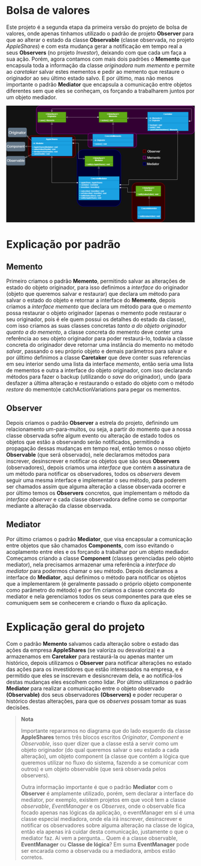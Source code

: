 # Bolsa de valores 

Este projeto é a segunda etapa da primeira versão do projeto de bolsa de valores, onde apenas tinhamos 
utilizado o padrão de projeto **Observer** para que ao alterar o estado da classe **Observable**
(classe observada, no projeto *AppleShares*) e com esta
mudança gerar a notificação em tempo real a seus **Observers** (no projeto *Investor*), deixando com que 
cada um faça a sua ação. Porém, agora contamos com mais dois padrões o **Memento** que encapsula toda a
informação da classe *originadora* num *memento* e permite ao *caretaker* salvar estes mementos e 
pedir ao memento que restaure o originador ao seu último estado salvo. E por último, mas não menos importante
o padrão **Mediator** que encapsula a comunicação entre objetos diferentes sem que eles se conheçam, os forçando
a trabalharem juntos por um objeto mediador.

![diagrama do projeto](Observer-Memento-Mediator.png)

# Explicação por padrão

## Memento

Primeiro criamos o padrão **Memento**, permitindo salvar as alterações de estado do objeto originador, 
para isso definimos a *interface* do originador (objeto que queremos salvar e restaurar) que declara um 
método para salvar o estado do objeto e retornar a interface do **Memento**, depois criamos a *interface memento* que declara um método para que 
o *memento* possa restaurar o objeto originador (apenas o memento pode restaurar o seu originador, pois é
ele quem possui os detalhes do estado da classe), com isso criamos as suas classes concretas *tanto a do
objeto originador quanto a do memento*, a classe concreta do memento deve conter uma referência ao seu 
objeto originador para poder restaurá-lo, todavia a classe concreta do originador deve retornar uma instância
do memento no método *salvar*, passando o seu próprio objeto e demais parâmetros para salvar e por úlltimo
definimos a classe **Caretaker** que deve conter suas referencias em seu interior sendo uma lista da 
interface *memento*, então seria uma lista de mementos e outra a interface do objeto originador, com isso 
declarando métodos para fazer o backup (utilizando o *save* do originador), undo (para desfazer a última alteração
e restaurando o estado do objeto com o método *restore* do memento)e catchActionVariations para pegar os 
mementos.

## Observer

Depois criamos o padrão **Observer** a estrela do projeto, definindo um relacionamento um-para-muitos, ou seja,
a partir do momento que a nossa classe observada sofre algum evento ou alteração de estado todos os objetos
que estão a observando serão notificados, permitindo a propagação dessas mudanças em tempo real, então temos 
o nosso objeto **Observable** (que será observado), nele declaramos métodos para inscrever, desinscrever e 
notificar os objetos que são seus **Observers** (observadores), depois criamos uma *interface* que contém
a assinatura de um método para notificar os observadores, todos os *observers* devem seguir uma mesma interface
e implementar o seu método, para poderem ser chamados assim que alguma alteração a classe observada ocorrer e
por último temos os **Observers** concretos, que implementam o método da *interface observer* e cada
classe observadora define como se comportar mediante a alteração da classe observada.

## Mediator

Por último criamos o padrão **Mediator**, que visa encapsular a comunicação entre objetos que são chamados 
**Components**, com isso evitando o acoplamento entre eles e os forçando a trabalhar por um objeto
mediador. Começamos criando a classe **Component** (classes gerenciadas pelo objeto mediator), nela precisamos
armazenar uma referência a *interface do mediator* para podermos chamar o seu método. Depois declaramos
a interface do **Mediator**, aqui definimos o método para notificar os objetos que a implementarem (é geralmente 
passado o próprio objeto componente como parâmetro do método) e por fim criamos a classe concreta do mediator
e nela gerenciamos todos os seus componentes para que eles se comuniquem sem se conhecerem e criando o fluxo
da aplicação.


# Explicação geral do projeto

Com o padrão **Memento** salvamos cada alteração sobre o estado das ações da empresa **AppleShares** 
(se valoriza ou desvaloriza) e a armazenamos em **Caretaker** para restaurá-la ou apenas manter um histórico, 
depois utilizamos o **Observer** para notificar alterações no estado das ações para os investidores
que estão interessados na empresa, e é permitido que eles se inscrevam e desisncrevam dela, e ao
notificá-los destas mudanças eles escolhem como lidar. Por último utilizamos o padrão **Mediator**
para realizar a comunicação entre o objeto observado **(Observable)** dos seus observadores **(Observers)**
e poder recuperar o histórico destas alterações, para que os *observes* possam tomar as suas decisões.


>**Nota**
> 
> Importante repararmos no diagrama que do lado esquerdo da classe **AppleShares** temos três blocos escritos
> *Originator*, *Component* e *Observable*, isso quer dizer que a classe está a servir como um objeto
> originador (do qual queremos salvar o seu estado a cada alteração), um objeto component (a classe que
> contém a lógica que queremos utilizar no fluxo do sistema, fazendo a se comunicar com outros) e um
> objeto observable (que será observada pelos observers).
> 
> Outra informação importante é que o padrão **Mediator** com o **Observer** é amplamente utilizado, porém,
> sem declarar a interface do mediator, por exemplo, existem projetos em que você tem a classe *observable*, 
> *EventManager* e os *Observes*, onde o observable fica focado apenas nas lógicas da aplicação, o
> eventManager em sí é uma classe especial mediadora, onde ela irá inscrever, desinscrever e notificar os observadores sobre 
> alguma alteração na classe de lógica, então ela apenas irá cuidar desta comunicação, justamente o que 
> o mediator faz. Aí vem a pergunta... Quem é a classe observable, **EventManager** ou **Classe de lógica**?
> Em suma **EventManager** pode ser encarada como a observada ou a mediadora, ambos estão corretos.
